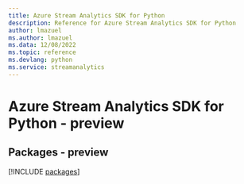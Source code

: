 ```yaml
---
title: Azure Stream Analytics SDK for Python
description: Reference for Azure Stream Analytics SDK for Python
author: lmazuel
ms.author: lmazuel
ms.data: 12/08/2022
ms.topic: reference
ms.devlang: python
ms.service: streamanalytics
---
```

# Azure Stream Analytics SDK for Python - preview
## Packages - preview
[!INCLUDE [packages](stream-analytics-index.md)]